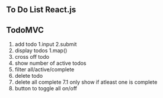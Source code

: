 ## To Do List React.js

## TodoMVC

1. add todo
   1.input
   2.submit
2. display todos
   1.map()
3. cross off todo
4. show number of active todos
5. filter all/active/complete
6. delete todo
7. delete all complete
   7.1 only show if atleast one is complete
8. button to toggle all on/off
